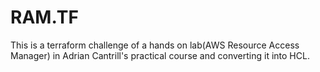 # RAM.TF
This is a terraform challenge of a hands on lab(AWS Resource Access Manager) in Adrian Cantrill's practical course and converting it into HCL. 
